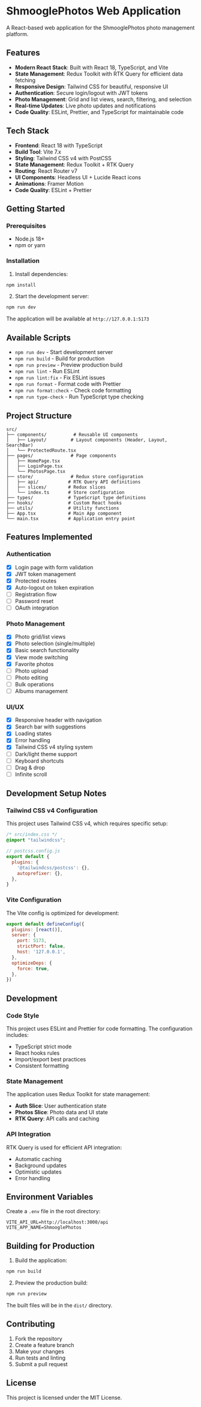 # ShmooglePhotos Web Application

A React-based web application for the ShmooglePhotos photo management platform.

## Features

- **Modern React Stack**: Built with React 18, TypeScript, and Vite
- **State Management**: Redux Toolkit with RTK Query for efficient data fetching
- **Responsive Design**: Tailwind CSS for beautiful, responsive UI
- **Authentication**: Secure login/logout with JWT tokens
- **Photo Management**: Grid and list views, search, filtering, and selection
- **Real-time Updates**: Live photo updates and notifications
- **Code Quality**: ESLint, Prettier, and TypeScript for maintainable code

## Tech Stack

- **Frontend**: React 18 with TypeScript
- **Build Tool**: Vite 7.x
- **Styling**: Tailwind CSS v4 with PostCSS
- **State Management**: Redux Toolkit + RTK Query
- **Routing**: React Router v7
- **UI Components**: Headless UI + Lucide React icons
- **Animations**: Framer Motion
- **Code Quality**: ESLint + Prettier

## Getting Started

### Prerequisites

- Node.js 18+ 
- npm or yarn

### Installation

1. Install dependencies:
```bash
npm install
```

2. Start the development server:
```bash
npm run dev
```

The application will be available at `http://127.0.0.1:5173`

## Available Scripts

- `npm run dev` - Start development server
- `npm run build` - Build for production
- `npm run preview` - Preview production build
- `npm run lint` - Run ESLint
- `npm run lint:fix` - Fix ESLint issues
- `npm run format` - Format code with Prettier
- `npm run format:check` - Check code formatting
- `npm run type-check` - Run TypeScript type checking

## Project Structure

```
src/
├── components/          # Reusable UI components
│   ├── Layout/         # Layout components (Header, Layout, SearchBar)
│   └── ProtectedRoute.tsx
├── pages/              # Page components
│   ├── HomePage.tsx
│   ├── LoginPage.tsx
│   └── PhotosPage.tsx
├── store/              # Redux store configuration
│   ├── api/           # RTK Query API definitions
│   ├── slices/        # Redux slices
│   └── index.ts       # Store configuration
├── types/             # TypeScript type definitions
├── hooks/             # Custom React hooks
├── utils/             # Utility functions
├── App.tsx            # Main App component
└── main.tsx           # Application entry point
```

## Features Implemented

### Authentication
- [x] Login page with form validation
- [x] JWT token management
- [x] Protected routes
- [x] Auto-logout on token expiration
- [ ] Registration flow
- [ ] Password reset
- [ ] OAuth integration

### Photo Management
- [x] Photo grid/list views
- [x] Photo selection (single/multiple)
- [x] Basic search functionality
- [x] View mode switching
- [x] Favorite photos
- [ ] Photo upload
- [ ] Photo editing
- [ ] Bulk operations
- [ ] Albums management

### UI/UX
- [x] Responsive header with navigation
- [x] Search bar with suggestions
- [x] Loading states
- [x] Error handling
- [x] Tailwind CSS v4 styling system
- [ ] Dark/light theme support
- [ ] Keyboard shortcuts
- [ ] Drag & drop
- [ ] Infinite scroll

## Development Setup Notes

### Tailwind CSS v4 Configuration
This project uses Tailwind CSS v4, which requires specific setup:

```css
/* src/index.css */
@import "tailwindcss";
```

```js
// postcss.config.js
export default {
  plugins: {
    '@tailwindcss/postcss': {},
    autoprefixer: {},
  },
}
```

### Vite Configuration
The Vite config is optimized for development:

```js
export default defineConfig({
  plugins: [react()],
  server: {
    port: 5173,
    strictPort: false,
    host: '127.0.0.1',
  },
  optimizeDeps: {
    force: true,
  },
})
```

## Development

### Code Style

This project uses ESLint and Prettier for code formatting. The configuration includes:

- TypeScript strict mode
- React hooks rules
- Import/export best practices
- Consistent formatting

### State Management

The application uses Redux Toolkit for state management:

- **Auth Slice**: User authentication state
- **Photos Slice**: Photo data and UI state
- **RTK Query**: API calls and caching

### API Integration

RTK Query is used for efficient API integration:

- Automatic caching
- Background updates
- Optimistic updates
- Error handling

## Environment Variables

Create a `.env` file in the root directory:

```env
VITE_API_URL=http://localhost:3000/api
VITE_APP_NAME=ShmooglePhotos
```

## Building for Production

1. Build the application:
```bash
npm run build
```

2. Preview the production build:
```bash
npm run preview
```

The built files will be in the `dist/` directory.

## Contributing

1. Fork the repository
2. Create a feature branch
3. Make your changes
4. Run tests and linting
5. Submit a pull request

## License

This project is licensed under the MIT License.
